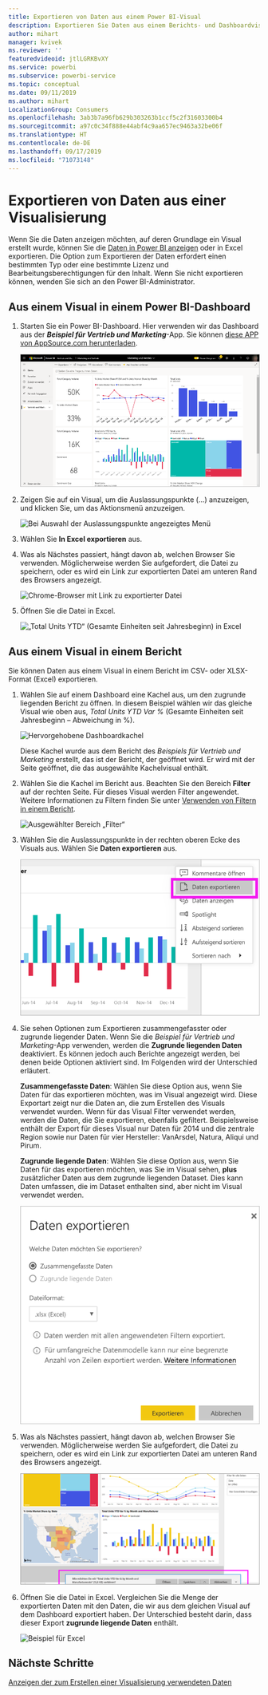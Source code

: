 ```yaml
---
title: Exportieren von Daten aus einem Power BI-Visual
description: Exportieren Sie Daten aus einem Berichts- und Dashboardvisual, und zeigen Sie sie in Excel an.
author: mihart
manager: kvivek
ms.reviewer: ''
featuredvideoid: jtlLGRKBvXY
ms.service: powerbi
ms.subservice: powerbi-service
ms.topic: conceptual
ms.date: 09/11/2019
ms.author: mihart
LocalizationGroup: Consumers
ms.openlocfilehash: 3ab3b7a96fb629b303263b1ccf5c2f31603300b4
ms.sourcegitcommit: a97c0c34f888e44abf4c9aa657ec9463a32be06f
ms.translationtype: HT
ms.contentlocale: de-DE
ms.lasthandoff: 09/17/2019
ms.locfileid: "71073148"
---
```

# <a name="export-data-from-a-visual"></a>Exportieren von Daten aus einer Visualisierung
Wenn Sie die Daten anzeigen möchten, auf deren Grundlage ein Visual erstellt wurde, können Sie die [Daten in Power BI anzeigen](end-user-show-data.md) oder in Excel exportieren. Die Option zum Exportieren der Daten erfordert einen bestimmten Typ oder eine bestimmte Lizenz und Bearbeitungsberechtigungen für den Inhalt. Wenn Sie nicht exportieren können, wenden Sie sich an den Power BI-Administrator. 

## <a name="from-a-visual-on-a-power-bi-dashboard"></a>Aus einem Visual in einem Power BI-Dashboard

1. Starten Sie ein Power BI-Dashboard. Hier verwenden wir das Dashboard aus der ***Beispiel für Vertrieb und Marketing***-App. Sie können [diese APP von AppSource.com herunterladen](https://appsource.microsoft.com/en-us/product/power-bi/microsoft-retail-analysis-sample.salesandmarketingsample-preview?flightCodes=e2b06c7a-a438-4d99-9eb6-4324ce87f282).

    ![App-Dashboard](media/end-user-export/power-bi-dashboards.png)

2. Zeigen Sie auf ein Visual, um die Auslassungspunkte (...) anzuzeigen, und klicken Sie, um das Aktionsmenü anzuzeigen.

    ![Bei Auswahl der Auslassungspunkte angezeigtes Menü](media/end-user-export/power-bi-action-menu.png)

3. Wählen Sie **In Excel exportieren** aus.

4. Was als Nächstes passiert, hängt davon ab, welchen Browser Sie verwenden. Möglicherweise werden Sie aufgefordert, die Datei zu speichern, oder es wird ein Link zur exportierten Datei am unteren Rand des Browsers angezeigt. 

    ![Chrome-Browser mit Link zu exportierter Datei](media/end-user-export/power-bi-dashboard-exports.png)

5. Öffnen Sie die Datei in Excel.  

    ![„Total Units YTD“ (Gesamte Einheiten seit Jahresbeginn) in Excel](media/end-user-export/power-bi-excel.png)


## <a name="from-a-visual-in-a-report"></a>Aus einem Visual in einem Bericht
Sie können Daten aus einem Visual in einem Bericht im CSV- oder XLSX-Format (Excel) exportieren. 

1. Wählen Sie auf einem Dashboard eine Kachel aus, um den zugrunde liegenden Bericht zu öffnen.  In diesem Beispiel wählen wir das gleiche Visual wie oben aus, *Total Units YTD Var %* (Gesamte Einheiten seit Jahresbeginn – Abweichung in %). 

    ![Hervorgehobene Dashboardkachel](media/end-user-export/power-bi-export-reports.png)

    Diese Kachel wurde aus dem Bericht des *Beispiels für Vertrieb und Marketing* erstellt, das ist der Bericht, der geöffnet wird. Er wird mit der Seite geöffnet, die das ausgewählte Kachelvisual enthält. 

2. Wählen Sie die Kachel im Bericht aus. Beachten Sie den Bereich **Filter** auf der rechten Seite. Für dieses Visual werden Filter angewendet. Weitere Informationen zu Filtern finden Sie unter [Verwenden von Filtern in einem Bericht](end-user-report-filter.md).

    ![Ausgewählter Bereich „Filter“](media/end-user-export/power-bi-export-filter.png)


3. Wählen Sie die Auslassungspunkte in der rechten oberen Ecke des Visuals aus. Wählen Sie **Daten exportieren** aus.

    ![Exportieren ausgewählter Daten aus der Dropdownliste](media/end-user-export/power-bi-export-report.png)

4. Sie sehen Optionen zum Exportieren zusammengefasster oder zugrunde liegender Daten. Wenn Sie die *Beispiel für Vertrieb und Marketing*-App verwenden, werden die **Zugrunde liegenden Daten** deaktiviert. Es können jedoch auch Berichte angezeigt werden, bei denen beide Optionen aktiviert sind. Im Folgenden wird der Unterschied erläutert.

    **Zusammengefasste Daten**: Wählen Sie diese Option aus, wenn Sie Daten für das exportieren möchten, was im Visual angezeigt wird.  Diese Exportart zeigt nur die Daten an, die zum Erstellen des Visuals verwendet wurden. Wenn für das Visual Filter verwendet werden, werden die Daten, die Sie exportieren, ebenfalls gefiltert. Beispielsweise enthält der Export für dieses Visual nur Daten für 2014 und die zentrale Region sowie nur Daten für vier Hersteller: VanArsdel, Natura, Aliqui und Pirum.
  

    **Zugrunde liegende Daten**: Wählen Sie diese Option aus, wenn Sie Daten für das exportieren möchten, was Sie im Visual sehen, **plus** zusätzlicher Daten aus dem zugrunde liegenden Dataset.  Dies kann Daten umfassen, die im Dataset enthalten sind, aber nicht im Visual verwendet werden. 

    ![Menü zur Auswahl von zugrunde liegenden oder zusammengefassten Daten](media/end-user-export/power-bi-export-option.png)

5. Was als Nächstes passiert, hängt davon ab, welchen Browser Sie verwenden. Möglicherweise werden Sie aufgefordert, die Datei zu speichern, oder es wird ein Link zur exportierten Datei am unteren Rand des Browsers angezeigt. 

    ![Anzeige der exportierten Datei im Microsoft Edge-Browser](media/end-user-export/power-bi-export-edge-browser.png)


6. Öffnen Sie die Datei in Excel. Vergleichen Sie die Menge der exportierten Daten mit den Daten, die wir aus dem gleichen Visual auf dem Dashboard exportiert haben. Der Unterschied besteht darin, dass dieser Export **zugrunde liegende Daten** enthält. 

    ![Beispiel für Excel](media/end-user-export/power-bi-underlying.png)

## <a name="next-steps"></a>Nächste Schritte

[Anzeigen der zum Erstellen einer Visualisierung verwendeten Daten](end-user-show-data.md)